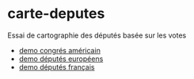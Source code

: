 # carte-deputes
Essai de cartographie des députés basée sur les votes

- [demo congrés américain](http://dam.io/carte-deputes/demo.html)
- [demo députés européens](http://dam.io/carte-deputes/demo_eu.html)
- [demo députés français](https://dam.io/sim_ruffin_abad.html)
